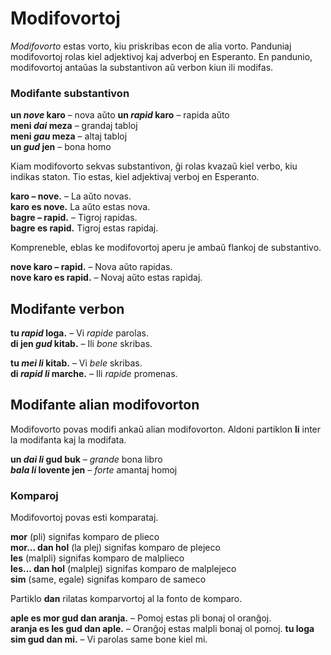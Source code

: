 # Modifovortoj

_Modifovorto_ estas vorto, kiu priskribas econ de alia vorto.
Panduniaj modifovortoj rolas kiel adjektivoj kaj adverboj en Esperanto.
En pandunio, modifovortoj antaŭas la substantivon aŭ verbon kiun ili modifas.

### Modifante substantivon

**un _nove_ karo**
– nova aŭto 
**un _rapid_ karo**
– rapida aŭto  
**meni _dai_ meza**
– grandaj tabloj  
**meni _gau_ meza**
– altaj tabloj  
**un _gud_ jen**
– bona homo

Kiam modifovorto sekvas substantivon, ĝi rolas kvazaŭ kiel verbo, kiu indikas staton.
Tio estas, kiel adjektivaj verboj en Esperanto.

**karo – nove.**
– La aŭto novas.  
**karo es nove.**
La aŭto estas nova.  
**bagre – rapid.**
– Tigroj rapidas.  
**bagre es rapid.**
Tigroj estas rapidaj.

Kompreneble, eblas ke modifovortoj aperu je ambaŭ flankoj de substantivo.

**nove karo – rapid.**
– Nova aŭto rapidas.  
**nove karo es rapid.**
– Novaj aŭto estas rapidaj.

## Modifante verbon

**tu _rapid_ loga.**
– Vi _rapide_ parolas.  
**di jen _gud_ kitab.**
– Ili _bone_ skribas.

**tu _mei li_ kitab.**
– Vi _bele_ skribas.  
**di _rapid li_ marche.**
– Ili _rapide_ promenas.


## Modifante alian modifovorton

Modifovorto povas modifi ankaŭ alian modifovorton.
Aldoni partiklon
**li**
inter la modifanta kaj la modifata.

**un _dai li_ gud buk**
– _grande_ bona libro  
**_bala li_ lovente jen**
– _forte_ amantaj homoj

### Komparoj

Modifovortoj povas esti komparataj.

**mor**
(pli) signifas komparo de plieco  
**mor... dan hol**
(la plej) signifas komparo de plejeco  
**les**
(malpli) signifas komparo de malplieco  
**les... dan hol**
(malplej) signifas komparo de malplejeco  
**sim**
(same, egale) signifas komparo de sameco

Partiklo
**dan**
rilatas komparvortoj al la fonto de komparo.

**aple es mor gud dan aranja.**
– Pomoj estas pli bonaj ol oranĝoj.  
**aranja es les gud dan aple.**
– Oranĝoj estas malpli bonaj ol pomoj.
**tu loga sim gud dan mi.**
– Vi parolas same bone kiel mi.

